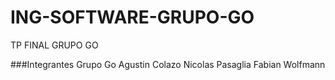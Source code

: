 # ING-SOFTWARE-GRUPO-GO
TP FINAL GRUPO GO

###Integrantes Grupo Go
Agustin Colazo
Nicolas Pasaglia
Fabian Wolfmann
